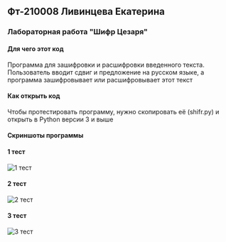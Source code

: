 ## Фт-210008 Ливинцева Екатерина
### Лабораторная работа "Шифр Цезаря"
#### Для чего этот код
Программа для зашифровки и расшифровки введенного текста. 
Пользователь вводит сдвиг и предложение на русском языке, а программа зашифровывает или расшифровывает этот текст
#### Как открыть код
Чтобы протестировать программу, нужно скопировать её (shifr.py) и открыть в Python версии 3 и выше
#### Скриншоты программы
#### 1 тест
![1 тест](https://user-images.githubusercontent.com/113354368/191736780-7d9161af-3138-4b43-a9fa-15b9e67fd08c.png)

#### 2 тест
![2 тест](https://user-images.githubusercontent.com/113354368/191736910-96494192-f851-4cfc-bb9e-8ee2532229eb.png)

#### 3 тест
![3 тест](https://user-images.githubusercontent.com/113354368/191736976-3f5a9dc2-5106-4e98-8bed-57a1afdfa7c3.png)

